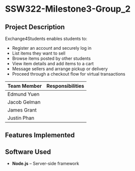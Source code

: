 # SSW322-Milestone3-Group_2

## Project Description

Exchange4Students enables students to:
- Register an account and securely log in
- List items they want to sell
- Browse items posted by other students
- View item details and add items to a cart
- Message sellers and arrange pickup or delivery
- Proceed through a checkout flow for virtual transactions

| Team Member      | Responsibilities |
|------------------|------------------|
| Edmund Yuen      | 
| Jacob Gelman     | 
| James Grant      | 
| Justin Phan      | 

## Features Implemented

## Software Used

- **Node.js** – Server-side framework